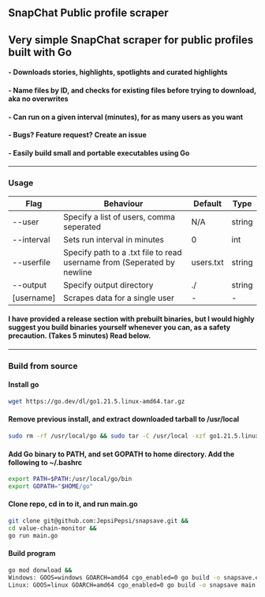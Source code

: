## SnapChat Public profile scraper

## Very simple SnapChat scraper for public profiles built with Go
#### - Downloads stories, highlights, spotlights and curated highlights
#### - Name files by ID, and checks for existing files before  trying to download, aka no overwrites
#### - Can run on a given interval (minutes), for as many users as you want
#### - Bugs? Feature request? Create an issue
#### - Easily build small and portable executables using Go
---
### Usage

| Flag       | Behaviour                                                               | Default   | Type   |
|------------|-------------------------------------------------------------------------|-----------|--------|
| --user     | Specify a list of users, comma seperated                                | N/A       | string |
| --interval | Sets run interval in minutes                                            | 0         | int    |
| --userfile | Specify path to a .txt file to read username from (Seperated by newline | users.txt | string |
| --output   | Specify output directory                                                | ./        | string |
| [username] | Scrapes data for a single user                                          | -         | -      |


#### I have provided a release section with prebuilt binaries, but I would highly suggest you build binaries yourself whenever you can, as a safety precaution. (Takes 5 minutes) Read below.
---
### Build from source

#### Install go
```bash 
wget https://go.dev/dl/go1.21.5.linux-amd64.tar.gz
```

#### Remove previous install, and extract downloaded tarball to /usr/local
```bash
sudo rm -rf /usr/local/go && sudo tar -C /usr/local -xzf go1.21.5.linux-amd64.tar.gz
```
#### Add Go binary to PATH, and set GOPATH to home directory. Add the following to ~/.bashrc
```bash
export PATH=$PATH:/usr/local/go/bin
export GOPATH="$HOME/go"
```
#### Clone repo, cd in to it, and run main.go

```bash
git clone git@github.com:JepsiPepsi/snapsave.git &&
cd value-chain-monitor &&
go run main.go
```
#### Build program

```bash
go mod donwload &&
Windows: GOOS=windows GOARCH=amd64 cgo_enabled=0 go build -o snapsave.exe main.go
Linux: GOOS=linux GOARCH=amd64 cgo_enabled=0 go build -o snapsave main.go
```

